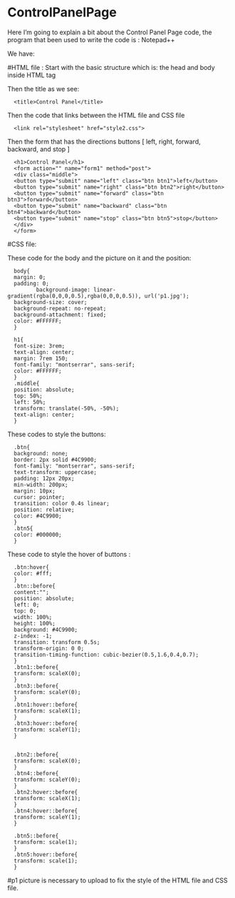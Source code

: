 # ControlPanelPage
Here I’m going to explain a bit about the Control Panel Page code, the program that been used to write the code is : Notepad++

We have: 

#HTML file : 
Start with the basic structure which is: the head and body inside HTML tag

Then the title as we see: 

      <title>Control Panel</title>

Then the code that links between the HTML file and CSS file 

      <link rel="stylesheet" href="style2.css">

Then the form that has the directions buttons [ left, right, forward, backward, and stop ] 

      <h1>Control Panel</h1>
      <form action="" name="form1" method="post">
      <div class="middle">
      <button type="submit" name="left" class="btn btn1">left</button>
      <button type="submit" name="right" class="btn btn2">right</button>
      <button type="submit" name="forward" class="btn btn3">forward</button>
      <button type="submit" name="backward" class="btn btn4">backward</button>
      <button type="submit" name="stop" class="btn btn5">stop</button>
      </div>
      </form>


#CSS file: 

These code for the body and the picture on it and the position: 

      body{
      margin: 0;
      padding: 0;
             background-image: linear-gradient(rgba(0,0,0,0.5),rgba(0,0,0,0.5)), url('p1.jpg');
      background-size: cover;
      background-repeat: no-repeat;	
      background-attachment: fixed;
      color: #FFFFFF; 
      }

      h1{
      font-size: 3rem;
      text-align: center;
      margin: 7rem 150;
      font-family: "montserrar", sans-serif;
      color: #FFFFFF;
      }
      .middle{
      position: absolute;
      top: 50%;
      left: 50%;
      transform: translate(-50%, -50%);
      text-align: center;	
      }

These codes to style the buttons: 

      .btn{
      background: none;
      border: 2px solid #4C9900;
      font-family: "montserrar", sans-serif;
      text-transform: uppercase;
      padding: 12px 20px;
      min-width: 200px;
      margin: 10px;
      cursor: pointer;
      transition: color 0.4s linear;
      position: relative;
      color: #4C9900;	
      }
      .btn5{
      color: #000000;		
      }

These code to style the hover of buttons : 

      .btn:hover{
      color: #fff;
      }
      .btn::before{
      content:"";
      position: absolute;
      left: 0;
      top: 0;
      width: 100%;
      height: 100%;
      background: #4C9900;
      z-index: -1;
      transition: transform 0.5s;
      transform-origin: 0 0;
      transition-timing-function: cubic-bezier(0.5,1.6,0.4,0.7);
      }
      .btn1::before{
      transform: scaleX(0);
      }
      .btn3::before{
      transform: scaleY(0);
      }
      .btn1:hover::before{
      transform: scaleX(1);	
      }
      .btn3:hover::before{
      transform: scaleY(1);	
      }


      .btn2::before{
      transform: scaleX(0);
      }
      .btn4::before{
      transform: scaleY(0);
      }
      .btn2:hover::before{
      transform: scaleX(1);	
      }
      .btn4:hover::before{
      transform: scaleY(1);	
      }

      .btn5::before{
      transform: scale(1);
      }
      .btn5:hover::before{
      transform: scale(1);	
      }


#p1 picture is necessary to upload to fix the style of the HTML file and CSS file.
